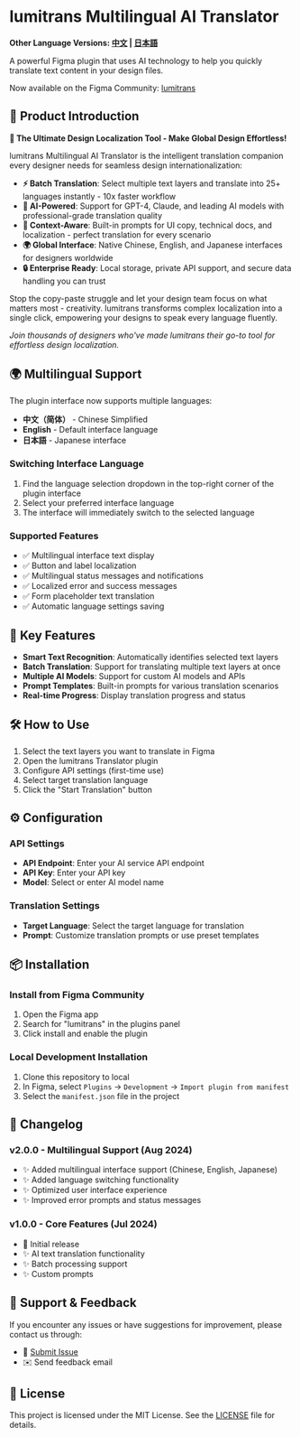 # lumitrans Multilingual AI Translator

**Other Language Versions: [中文](README.md) | [日本語](README_JP.md)**

A powerful Figma plugin that uses AI technology to help you quickly translate text content in your design files.

Now available on the Figma Community: [lumitrans](https://www.figma.com/community/plugin/1532649489372583234)

## 🎯 Product Introduction

**🚀 The Ultimate Design Localization Tool - Make Global Design Effortless!**

lumitrans Multilingual AI Translator is the intelligent translation companion every designer needs for seamless design internationalization:

- **⚡ Batch Translation**: Select multiple text layers and translate into 25+ languages instantly - 10x faster workflow
- **🧠 AI-Powered**: Support for GPT-4, Claude, and leading AI models with professional-grade translation quality
- **🎨 Context-Aware**: Built-in prompts for UI copy, technical docs, and localization - perfect translation for every scenario
- **🌍 Global Interface**: Native Chinese, English, and Japanese interfaces for designers worldwide
- **🔒 Enterprise Ready**: Local storage, private API support, and secure data handling you can trust

Stop the copy-paste struggle and let your design team focus on what matters most - creativity. lumitrans transforms complex localization into a single click, empowering your designs to speak every language fluently.

*Join thousands of designers who've made lumitrans their go-to tool for effortless design localization.*

## 🌍 Multilingual Support

The plugin interface now supports multiple languages:

- **中文（简体）** - Chinese Simplified
- **English** - Default interface language
- **日本語** - Japanese interface

### Switching Interface Language

1. Find the language selection dropdown in the top-right corner of the plugin interface
2. Select your preferred interface language
3. The interface will immediately switch to the selected language

### Supported Features

- ✅ Multilingual interface text display
- ✅ Button and label localization
- ✅ Multilingual status messages and notifications
- ✅ Localized error and success messages
- ✅ Form placeholder text translation
- ✅ Automatic language settings saving

## 🚀 Key Features

- **Smart Text Recognition**: Automatically identifies selected text layers
- **Batch Translation**: Support for translating multiple text layers at once
- **Multiple AI Models**: Support for custom AI models and APIs
- **Prompt Templates**: Built-in prompts for various translation scenarios
- **Real-time Progress**: Display translation progress and status

## 🛠️ How to Use

1. Select the text layers you want to translate in Figma
2. Open the lumitrans Translator plugin
3. Configure API settings (first-time use)
4. Select target translation language
5. Click the "Start Translation" button

## ⚙️ Configuration

### API Settings
- **API Endpoint**: Enter your AI service API endpoint
- **API Key**: Enter your API key
- **Model**: Select or enter AI model name

### Translation Settings
- **Target Language**: Select the target language for translation
- **Prompt**: Customize translation prompts or use preset templates

## 📦 Installation

### Install from Figma Community
1. Open the Figma app
2. Search for "lumitrans" in the plugins panel
3. Click install and enable the plugin

### Local Development Installation
1. Clone this repository to local
2. In Figma, select `Plugins` → `Development` → `Import plugin from manifest`
3. Select the `manifest.json` file in the project

## 📝 Changelog

### v2.0.0 - Multilingual Support (Aug 2024)
- ✨ Added multilingual interface support (Chinese, English, Japanese)
- ✨ Added language switching functionality
- ✨ Optimized user interface experience
- ✨ Improved error prompts and status messages

### v1.0.0 - Core Features (Jul 2024)
- 🎉 Initial release
- ✨ AI text translation functionality
- ✨ Batch processing support
- ✨ Custom prompts

## 🤝 Support & Feedback

If you encounter any issues or have suggestions for improvement, please contact us through:

- 📝 [Submit Issue](https://github.com/kimigs/lumitrans-Multilingual-AI-Translator/issues)
- ✉️ Send feedback email

## 📄 License

This project is licensed under the MIT License. See the [LICENSE](LICENSE) file for details. 